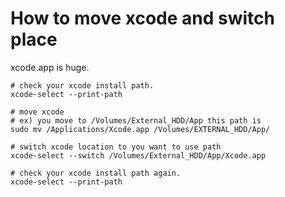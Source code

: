 # How to move xcode and switch place

xcode.app is huge.

```shell
# check your xcode install path.
xcode-select --print-path

# move xcode 
# ex) you move to /Volumes/External_HDD/App this path is 
sudo mv /Applications/Xcode.app /Volumes/EXTERNAL_HDD/App/

# switch xcode location to you want to use path
xcode-select --switch /Volumes/External_HDD/App/Xcode.app

# check your xcode install path again.
xcode-select --print-path
```
